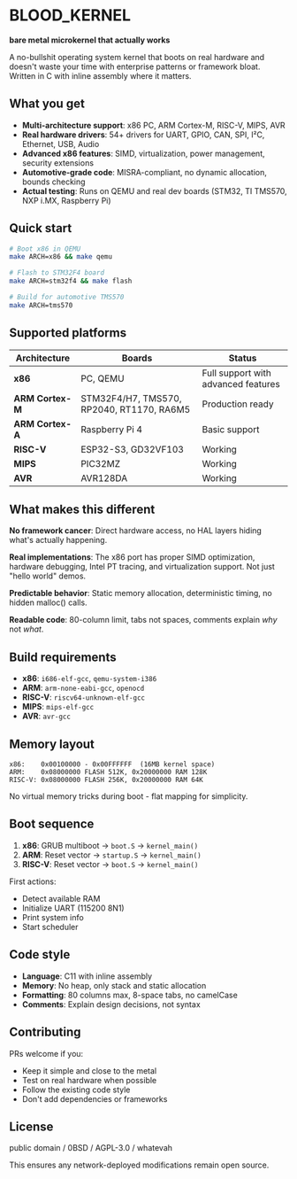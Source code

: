 # BLOOD_KERNEL

**bare metal microkernel that actually works**

A no-bullshit operating system kernel that boots on real hardware and doesn't waste your time with enterprise patterns or framework bloat. Written in C with inline assembly where it matters.

## What you get

- **Multi-architecture support**: x86 PC, ARM Cortex-M, RISC-V, MIPS, AVR
- **Real hardware drivers**: 54+ drivers for UART, GPIO, CAN, SPI, I²C, Ethernet, USB, Audio
- **Advanced x86 features**: SIMD, virtualization, power management, security extensions
- **Automotive-grade code**: MISRA-compliant, no dynamic allocation, bounds checking
- **Actual testing**: Runs on QEMU and real dev boards (STM32, TI TMS570, NXP i.MX, Raspberry Pi)

## Quick start

```bash
# Boot x86 in QEMU
make ARCH=x86 && make qemu

# Flash to STM32F4 board  
make ARCH=stm32f4 && make flash

# Build for automotive TMS570
make ARCH=tms570
```

## Supported platforms

| Architecture | Boards | Status |
|--------------|--------|--------|
| **x86** | PC, QEMU | Full support with advanced features |
| **ARM Cortex-M** | STM32F4/H7, TMS570, RP2040, RT1170, RA6M5 | Production ready |
| **ARM Cortex-A** | Raspberry Pi 4 | Basic support |
| **RISC-V** | ESP32-S3, GD32VF103 | Working |
| **MIPS** | PIC32MZ | Working |
| **AVR** | AVR128DA | Working |

## What makes this different

**No framework cancer**: Direct hardware access, no HAL layers hiding what's actually happening.

**Real implementations**: The x86 port has proper SIMD optimization, hardware debugging, Intel PT tracing, and virtualization support. Not just "hello world" demos.

**Predictable behavior**: Static memory allocation, deterministic timing, no hidden malloc() calls.

**Readable code**: 80-column limit, tabs not spaces, comments explain *why* not *what*.

## Build requirements

- **x86**: `i686-elf-gcc`, `qemu-system-i386`
- **ARM**: `arm-none-eabi-gcc`, `openocd`
- **RISC-V**: `riscv64-unknown-elf-gcc`
- **MIPS**: `mips-elf-gcc`
- **AVR**: `avr-gcc`

## Memory layout

```
x86:    0x00100000 - 0x00FFFFFF  (16MB kernel space)
ARM:    0x08000000 FLASH 512K, 0x20000000 RAM 128K
RISC-V: 0x08000000 FLASH 256K, 0x20000000 RAM 64K
```

No virtual memory tricks during boot - flat mapping for simplicity.

## Boot sequence

1. **x86**: GRUB multiboot → `boot.S` → `kernel_main()`
2. **ARM**: Reset vector → `startup.S` → `kernel_main()`
3. **RISC-V**: Reset vector → `boot.S` → `kernel_main()`

First actions:
- Detect available RAM
- Initialize UART (115200 8N1)
- Print system info
- Start scheduler

## Code style

- **Language**: C11 with inline assembly
- **Memory**: No heap, only stack and static allocation
- **Formatting**: 80 columns max, 8-space tabs, no camelCase
- **Comments**: Explain design decisions, not syntax

## Contributing

PRs welcome if you:
- Keep it simple and close to the metal
- Test on real hardware when possible
- Follow the existing code style
- Don't add dependencies or frameworks

## License
public domain / 0BSD / AGPL-3.0 / whatevah

This ensures any network-deployed modifications remain open source.
